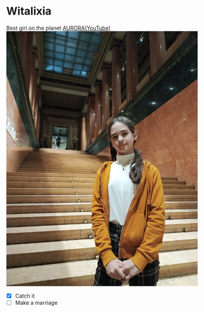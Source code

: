 # Witalixia
Best girl on the planet
<a href="https://youtube.com/@auroramusic" class="button">AURORA(YouTube)</a>
![AURORA](https://raw.githubusercontent.com/person10301/fox10301/refs/heads/main/images/IMG_20240823_164749_005.jpg)

- [x] Catch it
- [ ] Make a marriage
